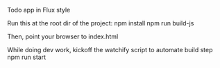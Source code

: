 Todo app in Flux style

Run this at the root dir of the project:
npm install
npm run build-js

Then, point your browser to index.html

While doing dev work, kickoff the watchify script to automate build step
npm run start
